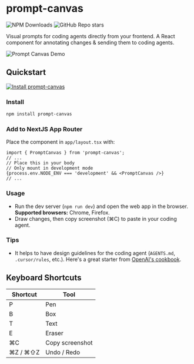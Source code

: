 # prompt-canvas

![NPM Downloads](https://img.shields.io/npm/dw/prompt-canvas)
![GitHub Repo stars](https://img.shields.io/github/stars/adiasg/prompt-canvas)

Visual prompts for coding agents directly from your frontend. A React component for annotating changes & sending them to coding agents.

![Prompt Canvas Demo](assets/prompt-canvas-box-demo.gif)

## Quickstart

[![Install prompt-canvas](https://cursor.com/deeplink/mcp-install-dark.svg)](cursor://anysphere.cursor-deeplink/prompt?text=Install%20prompt-canvas%2C%20a%20developer%20overlay%20for%20drawing%20on%20the%20frontend.%20Look%20up%20the%20latest%20package%20documentation%20for%20installation%20instructions.%20Here%20are%20basic%20details%3A%20First%2C%20install%20the%20component%20using%20%60npm%20install%20prompt-canvas%60.%20Then%2C%20place%20the%20React%20component%20PromptCanvas%20in%20the%20top-level%20layout%20of%20my%20NextJS%20application.%20Use%20this%20named%20import%3A%20%60import%20%7B%20PromptCanvas%20%7D%20from%20'prompt-canvas'%60.)

### Install

```bash
npm install prompt-canvas
```

### Add to NextJS App Router 

Place the component in `app/layout.tsx` with:
```tsx
import { PromptCanvas } from 'prompt-canvas';
// ...
// Place this in your body
// Only mount in development mode
{process.env.NODE_ENV === 'development' && <PromptCanvas />}
// ...
```

### Usage

- Run the dev server (`npm run dev`) and open the web app in the browser. **Supported browsers:** Chrome, Firefox. 
- Draw changes, then copy screenshot (⌘C) to paste in your coding agent.

### Tips

- It helps to have design guidelines for the coding agent (`AGENTS.md`, `.cursor/rules`, etc.). Here's a great starter from [OpenAI's cookbook](https://cookbook.openai.com/examples/gpt-5/gpt-5_prompting_guide#matching-codebase-design-standards).

## Keyboard Shortcuts

| Shortcut         | Tool              |
|------------------|-------------------|
| P                | Pen               |
| B                | Box               |
| T                | Text              |
| E                | Eraser            |
| ⌘C               | Copy screenshot   |
| ⌘Z / ⌘⇧Z         | Undo / Redo       |
